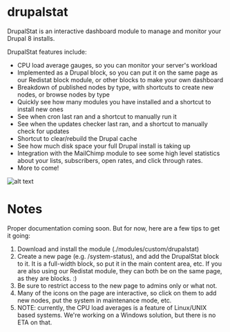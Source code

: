 # drupalstat
DrupalStat is an interactive dashboard module to manage and monitor your Drupal 8 installs.

DrupalStat features include:

* CPU load average gauges, so you can monitor your server's workload
* Implemented as a Drupal block, so you can put it on the same page as our Redistat block module, or other blocks to make your own dashboard
* Breakdown of published nodes by type, with shortcuts to create new nodes, or browse nodes by type
* Quickly see how many modules you have installed and a shortcut to install new ones
* See when cron last ran and a shortcut to manually run it
* See when the updates checker last ran, and a shortcut to manually check for updates
* Shortcut to clear/rebuild the Drupal cache
* See how much disk space your full Drupal install is taking up
* Integration with the MailChimp module to see some high level statistics about your lists, subscribers, open rates, and click through rates.
* More to come!

![alt text](http://incurs.us/sites/default/files/styles/juicebox_small/public/2016-07/drupalstat-screenshot_0.png?itok=1qkfmall "DrupalStat Screenshot")

# Notes

Proper documentation coming soon. But for now, here are a few tips to get it going:

1. Download and install the module (./modules/custom/drupalstat)
2. Create a new page (e.g. /system-status), and add the DrupalStat block to it. It is a full-width block, so put it in the main content area, etc. If you are also using our Redistat module, they can both be on the same page, as they are blocks. :)
3. Be sure to restrict access to the new page to admins only or what not.
4. Many of the icons on the page are interactive, so click on them to add new nodes, put the system in maintenance mode, etc.
5. NOTE: currently, the CPU load averages is a feature of Linux/UNIX based systems. We're working on a Windows solution, but there is no ETA on that.

